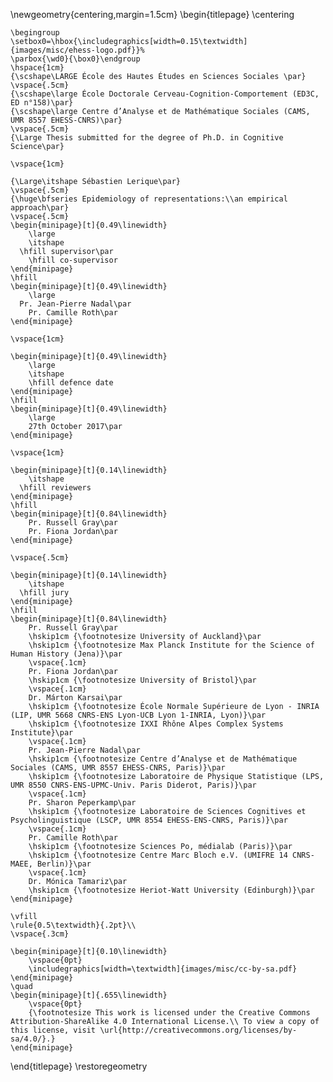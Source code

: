 \newgeometry{centering,margin=1.5cm}
\begin{titlepage}
	\centering

	\begingroup
	\setbox0=\hbox{\includegraphics[width=0.15\textwidth]{images/misc/ehess-logo.pdf}}%
	\parbox{\wd0}{\box0}\endgroup
	\hspace{1cm}
	{\scshape\LARGE École des Hautes Études en Sciences Sociales \par}
	\vspace{.5cm}
	{\scshape\large École Doctorale Cerveau-Cognition-Comportement (ED3C, ED n°158)\par}
	{\scshape\large Centre d’Analyse et de Mathématique Sociales (CAMS, UMR 8557 EHESS-CNRS)\par}
	\vspace{.5cm}
	{\Large Thesis submitted for the degree of Ph.D. in Cognitive Science\par}

	\vspace{1cm}

	{\Large\itshape Sébastien Lerique\par}
	\vspace{.5cm}
	{\huge\bfseries Epidemiology of representations:\\an empirical approach\par}
	\vspace{.5cm}
	\begin{minipage}[t]{0.49\linewidth}
		\large
		\itshape
	  \hfill supervisor\par
		\hfill co-supervisor
	\end{minipage}
	\hfill
	\begin{minipage}[t]{0.49\linewidth}
		\large
	  Pr. Jean-Pierre Nadal\par
		Pr. Camille Roth\par
	\end{minipage}

	\vspace{1cm}

	\begin{minipage}[t]{0.49\linewidth}
		\large
		\itshape
		\hfill defence date
	\end{minipage}
	\hfill
	\begin{minipage}[t]{0.49\linewidth}
		\large
		27th October 2017\par
	\end{minipage}

	\vspace{1cm}

	\begin{minipage}[t]{0.14\linewidth}
		\itshape
	  \hfill reviewers
	\end{minipage}
	\hfill
	\begin{minipage}[t]{0.84\linewidth}
		Pr. Russell Gray\par
		Pr. Fiona Jordan\par
	\end{minipage}

	\vspace{.5cm}

	\begin{minipage}[t]{0.14\linewidth}
		\itshape
	  \hfill jury
	\end{minipage}
	\hfill
	\begin{minipage}[t]{0.84\linewidth}
		Pr. Russell Gray\par
		\hskip1cm {\footnotesize University of Auckland}\par
		\hskip1cm {\footnotesize Max Planck Institute for the Science of Human History (Jena)}\par
		\vspace{.1cm}
		Pr. Fiona Jordan\par
		\hskip1cm {\footnotesize University of Bristol}\par
		\vspace{.1cm}
		Dr. Márton Karsai\par
		\hskip1cm {\footnotesize École Normale Supérieure de Lyon - INRIA (LIP, UMR 5668 CNRS-ENS Lyon-UCB Lyon 1-INRIA, Lyon)}\par
		\hskip1cm {\footnotesize IXXI Rhône Alpes Complex Systems Institute}\par
		\vspace{.1cm}
		Pr. Jean-Pierre Nadal\par
		\hskip1cm {\footnotesize Centre d’Analyse et de Mathématique Sociales (CAMS, UMR 8557 EHESS-CNRS, Paris)}\par
		\hskip1cm {\footnotesize Laboratoire de Physique Statistique (LPS, UMR 8550 CNRS-ENS-UPMC-Univ. Paris Diderot, Paris)}\par
		\vspace{.1cm}
		Pr. Sharon Peperkamp\par
		\hskip1cm {\footnotesize Laboratoire de Sciences Cognitives et Psycholinguistique (LSCP, UMR 8554 EHESS-ENS-CNRS, Paris)}\par
		\vspace{.1cm}
		Pr. Camille Roth\par
		\hskip1cm {\footnotesize Sciences Po, médialab (Paris)}\par
		\hskip1cm {\footnotesize Centre Marc Bloch e.V. (UMIFRE 14 CNRS-MAEE, Berlin)}\par
		\vspace{.1cm}
		Dr. Mónica Tamariz\par
		\hskip1cm {\footnotesize Heriot-Watt University (Edinburgh)}\par
	\end{minipage}

	\vfill
	\rule{0.5\textwidth}{.2pt}\\
	\vspace{.3cm}

	\begin{minipage}[t]{0.10\linewidth}
		\vspace{0pt}
		\includegraphics[width=\textwidth]{images/misc/cc-by-sa.pdf}
	\end{minipage}
	\quad
	\begin{minipage}[t]{.655\linewidth}
		\vspace{0pt}
		{\footnotesize This work is licensed under the Creative Commons Attribution-ShareAlike 4.0 International License.\\ To view a copy of this license, visit \url{http://creativecommons.org/licenses/by-sa/4.0/}.}
	\end{minipage}

\end{titlepage}
\restoregeometry
